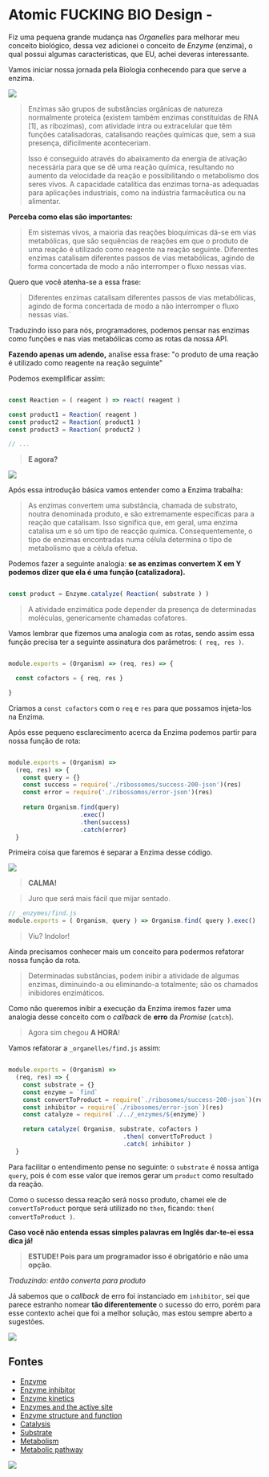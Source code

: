 # Atomic FUCKING BIO Design - 

Fiz uma pequena grande mudança nas *Organelles* para melhorar meu conceito biológico, 
dessa vez adicionei o conceito de *Enzyme* (enzima), o qual possui algumas características, 
que EU, achei deveras interessante.

Vamos iniciar nossa jornada pela Biologia conhecendo para que serve a enzima. 

![](https://ka-perseus-images.s3.amazonaws.com/7cfb71d72534e7c98b02fd1afc815a4100dccfcc.svg)

> Enzimas são grupos de substâncias orgânicas de natureza normalmente proteica 
> (existem também enzimas constituídas de RNA [1], as ribozimas), com atividade intra ou 
> extracelular que têm funções catalisadoras, catalisando reações químicas que, sem a sua presença, 
> dificilmente aconteceriam. 
> 
> Isso é conseguido através do abaixamento da energia de ativação necessária para que se dê uma 
> reação química, resultando no aumento da velocidade da reação e possibilitando o metabolismo 
> dos seres vivos. A capacidade catalítica das enzimas torna-as adequadas para aplicações industriais, 
> como na indústria farmacêutica ou na alimentar.

**Perceba como elas são importantes:**

> Em sistemas vivos, a maioria das reações bioquímicas dá-se em vias metabólicas, que são 
> sequências de reações em que o produto de uma reação é utilizado como reagente na reação 
> seguinte. Diferentes enzimas catalisam diferentes passos de vias metabólicas, agindo de forma 
> concertada de modo a não interromper o fluxo nessas vias.


Quero que você atenha-se a essa frase: 

> Diferentes enzimas catalisam diferentes passos de vias metabólicas, 
> agindo de forma concertada de modo a não interromper o fluxo nessas vias.`


Traduzindo isso para nós, programadores, podemos pensar nas enzimas como funções e 
nas vias metabólicas como as rotas da nossa API.


**Fazendo apenas um adendo,** analise essa frase: "o produto de uma reação é utilizado 
como reagente na reação seguinte"

Podemos exemplificar assim:

```js

const Reaction = ( reagent ) => react( reagent )

const product1 = Reaction( reagent )
const product2 = Reaction( product1 )
const product3 = Reaction( product2 )

// ...

```


> **E agora?**


![](http://i2.kym-cdn.com/entries/icons/original/000/008/798/Too_Easy_2.png)
 

Após essa introdução básica vamos entender como a Enzima trabalha:


 > As enzimas convertem uma substância, chamada de substrato, noutra denominada produto, 
 > e são extremamente específicas para a reação que catalisam. Isso significa que, em geral, uma 
 > enzima catalisa um e só um tipo de reacção química. Consequentemente, o tipo de enzimas 
 > encontradas numa célula determina o tipo de metabolismo que a célula efetua.


Podemos fazer a seguinte analogia: **se as enzimas convertem X em Y podemos dizer 
que ela é uma função (catalizadora).**


```js

const product = Enzyme.catalyze( Reaction( substrate ) )

```


> A atividade enzimática pode depender da presença de determinadas moléculas, 
> genericamente chamadas cofatores.


Vamos lembrar que fizemos uma analogia com as rotas, sendo assim essa função precisa ter a seguinte
assinatura dos parâmetros: `( req, res )`.


```js

module.exports = (Organism) => (req, res) => {

  const cofactors = { req, res }

}

```


Criamos a `const cofactors` com o `req` e `res` para que possamos injeta-los na Enzima.

Após esse pequeno esclarecimento acerca da Enzima podemos partir para nossa função de rota:

```js

module.exports = (Organism) => 
  (req, res) => {
    const query = {}
    const success = require('./ribossomos/success-200-json')(res)
    const error = require('./ribossomos/error-json')(res)
    
    return Organism.find(query)
                    .exec()
                    .then(success)
                    .catch(error)
  }

```


Primeira coisa que faremos é separar a Enzima desse código.

![](http://i.giphy.com/e7eBd417vuyFG.gif)


> **CALMA!** 

> Juro que será mais fácil que mijar sentado.


```js
// _enzymes/find.js
module.exports = ( Organism, query ) => Organism.find( query ).exec()

```


> Viu? Indolor!


Ainda precisamos conhecer mais um conceito para podermos refatorar nossa função da rota.


> Determinadas substâncias, podem inibir a atividade de algumas enzimas, diminuindo-a ou 
> eliminando-a totalmente; são os chamados inibidores enzimáticos.


Como não queremos inibir a execução da Enzima iremos fazer uma analogia desse conceito 
com o *callback* de **erro** da *Promise* (`catch`). 

> Agora sim chegou **A HORA**!

Vamos refatorar a `_organelles/find.js` assim:


```js

module.exports = (Organism) => 
  (req, res) => {
    const substrate = {}
    const enzyme = `find`
    const convertToProduct = require(`./ribosomes/success-200-json`)(res)
    const inhibitor = require(`./ribosomes/error-json`)(res)
    const catalyze = require(`./../_enzymes/${enzyme}`)

    return catalyze( Organism, substrate, cofactors )
                                .then( convertToProduct )
                                .catch( inhibitor )
  }

```


Para facilitar o entendimento pense no seguinte: o `substrate` é nossa antiga `query`, pois é com 
esse valor que iremos gerar um `product` como resultado da reação.

Como o sucesso dessa reação será nosso produto, chamei ele de `convertToProduct` porque será 
utilizado no `then`, ficando: `then( convertToProduct )`. 

**Caso você não entenda essas simples palavras em Inglês dar-te-ei essa dica já!**

>**ESTUDE! Pois para um programador isso é obrigatório e não uma opção.**

*Traduzindo: então converta para produto*

Já sabemos que o *callback* de erro foi instanciado em `inhibitor`, sei que parece estranho 
nomear **tão diferentemente** o sucesso do erro, porém para esse contexto achei que foi a 
melhor solução, mas estou sempre aberto a sugestōes.


![](https://ka-perseus-images.s3.amazonaws.com/1d7e59bb1a3bfce307a001c2d4bbf763d0d11641.svg)


## Fontes

- [Enzyme](https://en.wikipedia.org/wiki/Enzyme)
- [Enzyme inhibitor](https://en.wikipedia.org/wiki/Enzyme_inhibitor)
- [Enzyme kinetics](https://en.wikipedia.org/wiki/Enzyme_kinetics)
- [Enzymes and the active site](https://www.khanacademy.org/science/biology/energy-and-enzymes/introduction-to-enzymes/a/enzymes-and-the-active-site)
- [Enzyme structure and function](https://www.khanacademy.org/test-prep/mcat/biomolecules/enzyme-structure-and-function/a/enzyme-structure-and-function)
- [Catalysis](https://en.wikipedia.org/wiki/Catalysis)
- [Substrate](https://en.wikipedia.org/wiki/Substrate_(chemistry))
- [Metabolism](https://en.wikipedia.org/wiki/Metabolism)
- [Metabolic pathway](https://en.wikipedia.org/wiki/Metabolic_pathway)


![](https://cdn.meme.am/cache/instances/folder230/47194230.jpg)
